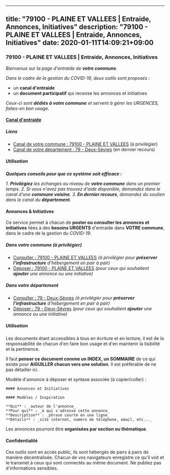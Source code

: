 
---
title: "79100 - PLAINE ET VALLEES | Entraide, Annonces, Initiatives"
description: "79100 - PLAINE ET VALLEES | Entraide, Annonces, Initiatives"
date: 2020-01-11T14:09:21+09:00
---

### 79100 - PLAINE ET VALLEES | Entraide, Annonces, Initiatives

_Bienvenue sur la page d'entraide de **votre commune**_.

_Dans le cadre de la gestion du COVID-19, deux outils sont proposés :_

- un **canal d'entraide**
- un **document participatif** qui recense les annonces et initiatives

_Ceux-ci sont **dédiés à votre commune** et servent à gérer les URGENCES, faites-en bon usage._

#### [Canal d'entraide](https://entraide.stopcoronavirus.tech/#/channel/79100_plaine-et-vallees)

##### Liens

- [Canal de votre commune : 79100 	- PLAINE ET VALLEES](https://entraide.stopcoronavirus.tech/#/channel/79100_plaine-et-vallees) (à privilégier)
- [Canal de votre département : 79 	- Deux-Sèvres](https://entraide.stopcoronavirus.tech/#/channel/79_deux-sevres) (en dernier recours)

##### Utilisation

_**Quelques conseils pour que ce système soit efficace :**_

_1. **Privilégiez** les échanges au niveau de **votre commune** dans un premier temps._
_2. Si vous n'avez pas trouvez d'aide disponible, demandez dans le canal d'une **commune voisine**._
_3. **En dernier recours**, demandez du soutien dans le canal du **département**._

#### Annonces & Initiatives


Ce service permet à chacun de **poster ou consulter les annonces et initiatives** liées à des **besoins
URGENTS** d'entraide dans **VOTRE commune**, dans le cadre de la gestion du _COVID-19_.

##### Dans votre commune (à privilégier)

- [Consulter : 79100 	- PLAINE ET VALLEES](https://docs.stopcoronavirus.tech/r/markdown/79100_plaine-et-vallees/4XTTM9Kvyq8cy7gLx91iDaz2fPBu4CUWVQbE1ZrM8ddvwCqe7) _(à privilégier pour **préserver l'infrastructure** d'hébergement en pair à pair)_
- [Déposer : 79100 	- PLAINE ET VALLEES](https://docs.stopcoronavirus.tech/w/markdown/79100_plaine-et-vallees/4XTTM9Kvyq8cy7gLx91iDaz2fPBu4CUWVQbE1ZrM8ddvwCqe7-K3TgURdWcraKzZoeneRqjWpkLPfT3DjMfAsiihvvngzaRWdWVXAtHwFi2aki48FDMhwRXywHfGK2JjbxWBM3R7iJqHbeyUPthD5cmEqPu6LnpvX33FC71fynKBQD2eWvcek3mH7d) _(pour ceux qui souhaitent **ajouter** une annonce ou une initiative)_

##### Dans votre département

- [Consulter : 79 	- Deux-Sèvres](https://docs.stopcoronavirus.tech/r/markdown/79_deux-sevres/4XTTMCeXJZ8eGWVrBjPpkYVS5a2R1QzAM3kbRyUzmkuC1xDcZ) _(à privilégier pour **préserver l'infrastructure** d'hébergement en pair à pair)_
- [Déposer : 79 	- Deux-Sèvres](https://docs.stopcoronavirus.tech/w/markdown/79_deux-sevres/4XTTMCeXJZ8eGWVrBjPpkYVS5a2R1QzAM3kbRyUzmkuC1xDcZ-K3TgUK5JCUUjnpe72fiaSX42JxUz8oM4QHpcPBUyAX8Myfx22cmM4KgnhWTqfctvh4Jvdut6dMpCWq9xpAwJRxEoSjYbBd9FKbPsQbYNeepncyZcGTsQLQmazz5V99tUNR2L8nzH) _(pour ceux qui souhaitent **ajouter** une annonce ou une initiative)_


##### Utilisation

Les documents étant accessibles à tous en écriture et en lecture, il est de la
responsabilité de chacun d'en faire bon usage et d'en maintenir la lisibilité
et la pertinence.

Il faut **penser ce document comme un INDEX, un SOMMAIRE** de ce qui existe
pour **AIGUILLER chacun vers une solution**. Il est préférable de ne pas détailler ici.

Modèle d'annonce à déposer et syntaxe associée (à copier/coller) :

    #### Annonces et Initiatives

    #### Modèles / Inspiration

    **Qui** : _auteur de l'annonce_
    **Pour qui** : _à qui s'adresse cette annonce_
    **Description** : _phrase courte en une ligne_
    **Détails** : _site internet, numéro de téléphone, email, etc..._


Les annonces pourront être **organisées par section ou thématique**.

#### Confidentialité

Ces outils sont en accès public, ils sont hébergés de pairs à pairs de manière décentralisée.
Chacun de vos navigateurs enregistre ce qu'il voit et le transmet à ceux qui sont connectés au même document.
Ne publiez pas d'informations sensibles.
